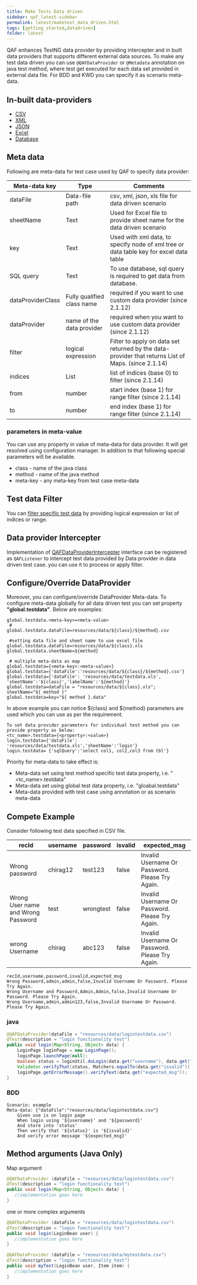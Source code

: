 ```yaml
---
title: Make Tests Data driven
sidebar: qaf_latest-sidebar
permalink: latest/maketest_data_driven.html
tags: [getting_started,datadriven]
folder: latest
---
```


QAF enhances TestNG data provider by providing intercepter and in built data providers that supports different external data sources. 
To make any test data driven you can use `@QAFDataProvider` or `@Metadata` annotation on java test method, where test get executed for each data set provided in external data file. For BDD and KWD you can specify it as scenario meta-data.

## In-built data-providers
 - [CSV](csv.html)
 - [XML](xml.html)
 - [JSON](json.html)
 - [Excel](excel.html)
 - [Database](database.html)
 
## Meta data
Following are meta-data for test case used by QAF to specify data provider:

|Meta-data key|Type|Comments|
|-------|--------|---------|
|dataFile|Data-file path|csv, xml, json, xls  file for data driven scenario|
|sheetName|Text|Used for Excel file to provide sheet name for the data driven scenario|
|key|Text|Used with xml data, to specify node of xml tree or data table key for excel data table|
|SQL query|Text|To use database, sql query is required to get data from database.|
|dataProviderClass|Fully qualified class name|required if you want to use custom data provider (since 2.1.12)|
|dataProvider|name of the data provider|required when you want to use custom data provider (since 2.1.12)|
|filter|logical expression|Filter to apply on data set returned by the data-provider that returns List of Maps. (since 2.1.14)|
|indices|List|list of indices (base 0) to filter (since 2.1.14)|
|from|number|start index (base 1) for range filter (since 2.1.14)|
|to|number|end index (base 1) for range filter (since 2.1.14)|

### parameters in meta-value
You can use any property in value of meta-data for data provider. It will get resolved using configuration manager. In addition to  that following special  parameters will be available.
 * class - name of the java class
 * method - name of the java method
 * meta-key - any meta-key from test case meta-data

## Test data Filter
You can [filter specific test data](data_driven_filter.html) by providing logical expression or list of indices or range.

## Data provider Intercepter

Implementation of [QAFDataProviderIntercepter](javadoc/com/qmetry/qaf/automation/testng/dataprovider/QAFDataProviderIntercepter.html) interface can be registered as `QAFListener` to intercept test data provided by Data provider in data driven test case. you can use it to process or apply filter.

## Configure/Override DataProvider

Moreover, you can configure/override DataProvider Meta-data. To configure meta-data globally for all data driven test you can set property **"global.testdata"**. Below are examples:

```properties
global.testdata.<meta-key>=<meta-value>
 #
global.testdata.dataFile=resources/data/${class}/${method}.csv

 #setting data file and sheet name to use excel file
global.testdata.dataFile=resources/data/${class}.xls
global.testdata.sheetName=${method}

 # multiple meta-data as map
global.testdata={<meta-key>:<meta-value>}
global.testdata={'dataFile':'resources/data/${class}/${method}.csv'}
global.testdata={'dataFile': 'resources/data/testdata.xls', 'sheetName':'${class}','labelName':'${method}'}
global.testdata=dataFile = "resources/data/${class}.xls"; sheetName="${ method }"
global.testdata=key="${ method }.data"
```

In above example you can notice ${class} and ${method} parameters are used which you can use as per the requirement.

```
To set data provider parameters for individual test method you can provide property as below:
<tc_name>.testdata={<property>:<value>}
login.testdata={'dataFile': 'resources/data/testdata.xls','sheetName':'login'}
login.testdata= {'sqlQuery':'select col1, col2,col3 from tbl'}
```
Priority for meta-data to take effect is:

   * Meta-data set using test method specific test data property, i.e. "<tc_name>.testdata"
   * Meta-data set using global test data property, i.e. "gloabal.testdata"
   * Meta-data provided with test case using annotation or as scenario meta-data

## Compete Example
Consider following test data specified in CSV file.

| recId | username | password | isvalid | expected_msg |
|-------|---------|-------|--------|---------|
| Wrong password | chirag12 |  test123 | false | Invalid Username Or Password. Please Try Again.|
| Wrong User name and Wrong Password | test | wrongtest | false | Invalid Username Or Password. Please Try Again.|
| wrong Username | chirag	| abc123 | false | Invalid Username Or Password. Please Try Again. |


```
recId,username,password,isvalid,expected_msg
Wrong Password,admin,admin,false,Invalid Username Or Password. Please Try Again.
Wrong Username and Password,Admin,Admin,false,Invalid Username Or Password. Please Try Again.
Wrong Username,admin,admin123,false,Invalid Username Or Password. Please Try Again.
```


### java
```java
@QAFDataProvider(dataFile = "resources/data/logintestdata.csv")
@Test(description = "login functionality test")
public void login(Map<String, Object> data) {
    LoginPage loginPage = new LoginPage();
    loginPage.launchPage(null);
    boolean status = loginUtil.doLogin(data.get("username"), data.get("password"))
    Validator.verifyThat(status, Matchers.equalTo(data.get("isvalid"));
    loginPage.getErrorMessage().verifyText(data.get("expected_msg"));
}
```
### BDD
```
Scenario: example
Meta-data: {"dataFile":"resources/data/logintestdata.csv"}
	Given use is on login page
	When login using '${username}' and '${password}'
	And store into 'status'
	Then verify that '${status}' is '${isvalid}'
	And verify error message '${expected_msg}'
```
## Method arguments (Java Only)
Map argument

```java
@QAFDataProvider (dataFile = "resources/data/logintestdata.csv")
@Test(description = "login functionality test")
public void login(Map<String, Object> data) {
   //implementation goes here
}
```
one or more complex arguments
```java
@QAFDataProvider (dataFile = "resources/data/logintestdata.csv")
@Test(description = "login functionality test")
public void login(LoginBean user) {
   //implementation goes here
}

@QAFDataProvider (dataFile = "resources/data/mytestdata.csv")
@Test(description = "login functionality test")
public void myTest(LoginBean user, Item item) {
   //implementation goes here
}
```
